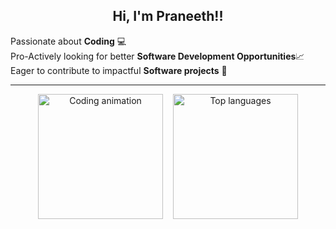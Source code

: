 <h2 align="center">Hi, I'm Praneeth!!</h2>

<p align="left">
  Passionate about <strong>Coding</strong> 💻<br>
  Pro-Actively looking for better <strong>Software Development Opportunities</strong>📈<br>
  Eager to contribute to impactful <strong>Software projects</strong> 🚀
</p>

---

<div align="center" style="display: flex; justify-content: center; flex-wrap: wrap; gap: 1rem;">
  <img src="https://user-images.githubusercontent.com/74038190/264141683-8aa99f6c-267d-4977-9cd3-1a4c11675863.gif" alt="Coding animation" height="200" />

  <img src="https://github-readme-stats.vercel.app/api/top-langs?username=Praneeth003&locale=en&hide_title=false&layout=compact&card_width=320&langs_count=8&theme=gotham&hide_border=false" alt="Top languages" height="200" />
</div>
